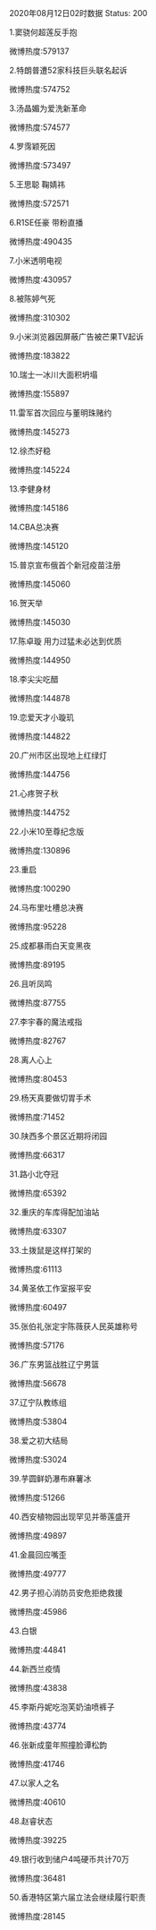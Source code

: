 2020年08月12日02时数据
Status: 200

1.窦骁何超莲反手抱

微博热度:579137

2.特朗普遭52家科技巨头联名起诉

微博热度:574752

3.汤晶媚为爱洗新革命

微博热度:574577

4.罗霈颖死因

微博热度:573497

5.王思聪 鞠婧祎

微博热度:572571

6.R1SE任豪 带粉直播

微博热度:490435

7.小米透明电视

微博热度:430957

8.被陈婷气死

微博热度:310302

9.小米浏览器因屏蔽广告被芒果TV起诉

微博热度:183822

10.瑞士一冰川大面积坍塌

微博热度:155897

11.雷军首次回应与董明珠赌约

微博热度:145273

12.徐杰好稳

微博热度:145224

13.李健身材

微博热度:145186

14.CBA总决赛

微博热度:145120

15.普京宣布俄首个新冠疫苗注册

微博热度:145060

16.贺天举

微博热度:145030

17.陈卓璇 用力过猛未必达到优质

微博热度:144950

18.李尖尖吃醋

微博热度:144878

19.恋爱天才小璇玑

微博热度:144822

20.广州市区出现地上红绿灯

微博热度:144756

21.心疼贺子秋

微博热度:144752

22.小米10至尊纪念版

微博热度:130896

23.重启

微博热度:100290

24.马布里吐槽总决赛

微博热度:95228

25.成都暴雨白天变黑夜

微博热度:89195

26.且听凤鸣

微博热度:87755

27.李宇春的魔法戒指

微博热度:82767

28.离人心上

微博热度:80453

29.杨天真要做切胃手术

微博热度:71452

30.陕西多个景区近期将闭园

微博热度:66317

31.路小北夺冠

微博热度:65392

32.重庆的车库得配加油站

微博热度:63307

33.土拨鼠是这样打架的

微博热度:61113

34.黄圣依工作室报平安

微博热度:60497

35.张伯礼张定宇陈薇获人民英雄称号

微博热度:57176

36.广东男篮战胜辽宁男篮

微博热度:56678

37.辽宁队教练组

微博热度:53804

38.爱之初大结局

微博热度:53024

39.芋圆鲜奶瀑布麻薯冰

微博热度:51266

40.西安植物园出现罕见并蒂莲盛开

微博热度:49897

41.金晨回应嘴歪

微博热度:49777

42.男子担心消防员安危拒绝救援

微博热度:45986

43.白银

微博热度:44841

44.新西兰疫情

微博热度:43838

45.李斯丹妮吃泡芙奶油喷裤子

微博热度:43774

46.张新成童年照撞脸谭松韵

微博热度:41746

47.以家人之名

微博热度:40610

48.赵睿状态

微博热度:39225

49.银行收到储户4吨硬币共计70万

微博热度:36481

50.香港特区第六届立法会继续履行职责

微博热度:28145

